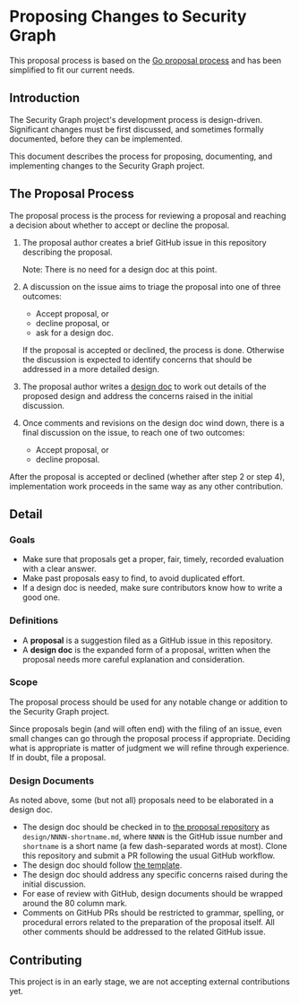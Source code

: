 # Proposing Changes to Security Graph

This proposal process is based on the [Go proposal process](https://github.com/golang/proposal)
and has been simplified to fit our current needs.

## Introduction

The Security Graph project's development process is design-driven. Significant
changes must be first discussed, and sometimes formally documented, before they
can be implemented.

This document describes the process for proposing, documenting, and
implementing changes to the Security Graph project.

## The Proposal Process

The proposal process is the process for reviewing a proposal and reaching a
decision about whether to accept or decline the proposal.

1. The proposal author creates a brief GitHub issue in this repository
   describing the proposal.

   Note: There is no need for a design doc at this point.

2. A discussion on the issue aims to triage the proposal into one of three
   outcomes:
     - Accept proposal, or
     - decline proposal, or
     - ask for a design doc.

   If the proposal is accepted or declined, the process is done. Otherwise the
   discussion is expected to identify concerns that should be addressed in a
   more detailed design.

3. The proposal author writes a [design doc](#design-documents) to work out
   details of the proposed design and address the concerns raised in the
   initial discussion.

4. Once comments and revisions on the design doc wind down, there is a final
   discussion on the issue, to reach one of two outcomes:
     - Accept proposal, or
     - decline proposal.

After the proposal is accepted or declined (whether after step 2 or step 4),
implementation work proceeds in the same way as any other contribution.

## Detail

### Goals

- Make sure that proposals get a proper, fair, timely, recorded evaluation with
  a clear answer.
- Make past proposals easy to find, to avoid duplicated effort.
- If a design doc is needed, make sure contributors know how to write a good
  one.

### Definitions

- A **proposal** is a suggestion filed as a GitHub issue in this repository.
- A **design doc** is the expanded form of a proposal, written when the
  proposal needs more careful explanation and consideration.

### Scope

The proposal process should be used for any notable change or addition to the
Security Graph project.

Since proposals begin (and will often end) with the filing of an issue, even
small changes can go through the proposal process if appropriate. Deciding what
is appropriate is matter of judgment we will refine through experience. If in
doubt, file a proposal.

### Design Documents

As noted above, some (but not all) proposals need to be elaborated in a design
doc.

- The design doc should be checked in to [the proposal repository](https://github.com/adevinta/graph-proposal/)
  as `design/NNNN-shortname.md`, where `NNNN` is the GitHub issue number and
  `shortname` is a short name (a few dash-separated words at most). Clone this
  repository and submit a PR following the usual GitHub workflow.
- The design doc should follow [the template](design/TEMPLATE.md).
- The design doc should address any specific concerns raised during the initial
  discussion.
- For ease of review with GitHub, design documents should be wrapped around the
  80 column mark.
- Comments on GitHub PRs should be restricted to grammar, spelling, or
  procedural errors related to the preparation of the proposal itself. All
  other comments should be addressed to the related GitHub issue.

## Contributing

This project is in an early stage, we are not accepting external contributions
yet.

